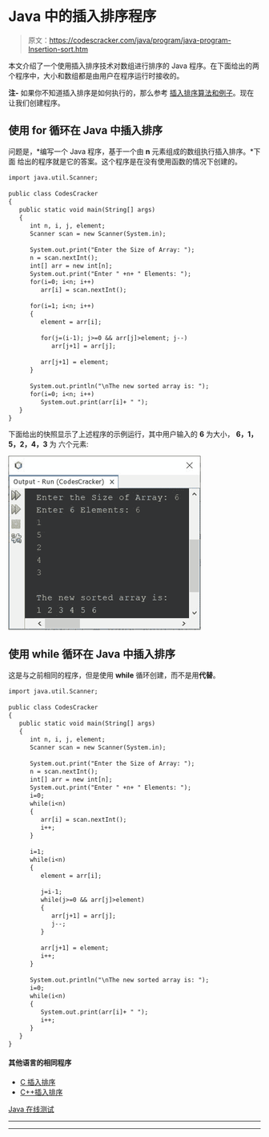 # Java 中的插入排序程序

> 原文：<https://codescracker.com/java/program/java-program-Insertion-sort.htm>

本文介绍了一个使用插入排序技术对数组进行排序的 Java 程序。在下面给出的两个程序中，大小和数组都是由用户在程序运行时接收的。

**注-** 如果你不知道插入排序是如何执行的，那么参考 [插入排序算法和例子](/computer-fundamental/insertion-sort.htm)。现在让我们创建程序。

## 使用 for 循环在 Java 中插入排序

问题是，*编写一个 Java 程序，基于一个由 **n** 元素组成的数组执行插入排序。*下面 给出的程序就是它的答案。这个程序是在没有使用函数的情况下创建的。

```
import java.util.Scanner;

public class CodesCracker
{
   public static void main(String[] args)
   {
      int n, i, j, element;
      Scanner scan = new Scanner(System.in);

      System.out.print("Enter the Size of Array: ");
      n = scan.nextInt();
      int[] arr = new int[n];
      System.out.print("Enter " +n+ " Elements: ");
      for(i=0; i<n; i++)
         arr[i] = scan.nextInt();

      for(i=1; i<n; i++)
      {
         element = arr[i];

         for(j=(i-1); j>=0 && arr[j]>element; j--)
            arr[j+1] = arr[j];

         arr[j+1] = element;
      }

      System.out.println("\nThe new sorted array is: ");
      for(i=0; i<n; i++)
         System.out.print(arr[i]+ " ");
   }
}
```

下面给出的快照显示了上述程序的示例运行，其中用户输入的 **6** 为大小， **6，1，5，2，4，3** 为 六个元素:

![insertion sort program in Java](img/fa695ef8f59a8e04931280588c11efb1.png)

## 使用 while 循环在 Java 中插入排序

这是与之前相同的程序，但是使用 **while** 循环创建，而不是用**代替**。

```
import java.util.Scanner;

public class CodesCracker
{
   public static void main(String[] args)
   {
      int n, i, j, element;
      Scanner scan = new Scanner(System.in);

      System.out.print("Enter the Size of Array: ");
      n = scan.nextInt();
      int[] arr = new int[n];
      System.out.print("Enter " +n+ " Elements: ");
      i=0;
      while(i<n)
      {
         arr[i] = scan.nextInt();
         i++;
      }

      i=1;
      while(i<n)
      {
         element = arr[i];

         j=i-1;
         while(j>=0 && arr[j]>element)
         {
            arr[j+1] = arr[j];
            j--;
         }

         arr[j+1] = element;
         i++;
      }

      System.out.println("\nThe new sorted array is: ");
      i=0;
      while(i<n)
      {
         System.out.print(arr[i]+ " ");
         i++;
      }
   }
}
```

#### 其他语言的相同程序

*   [C 插入排序](/c/program/c-program-Insertion-sort.htm)
*   [C++插入排序](/cpp/program/cpp-program-Insertion-sort.htm)

[Java 在线测试](/exam/showtest.php?subid=1)

* * *

* * *